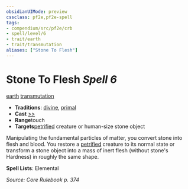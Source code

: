 ```yaml
---
obsidianUIMode: preview
cssclass: pf2e,pf2e-spell
tags:
- compendium/src/pf2e/crb
- spell/level/6
- trait/earth
- trait/transmutation
aliases: ["Stone To Flesh"]
---
```

# Stone To Flesh *Spell 6*   
[earth](../../Rules/traits/earth.md)  [transmutation](../../Rules/traits/transmutation.md)  

- **Traditions**: [divine](../../Rules/traits/divine.md), [primal](../../Rules/traits/primal.md)
- **Cast** [>>](../../Rules/core-rulebook/chapter-9-playing-the-game.md#Actions "Two-Action") 
- **Range**touch
- **Targets**[petrified](../../Rules/conditions.md#Petrified) creature or human-size stone object

Manipulating the fundamental particles of matter, you convert stone into flesh and blood. You restore a [petrified](../../Rules/conditions.md#Petrified) creature to its normal state or transform a stone object into a mass of inert flesh (without stone's Hardness) in roughly the same shape.

**Spell Lists**: Elemental

*Source: Core Rulebook p. 374*